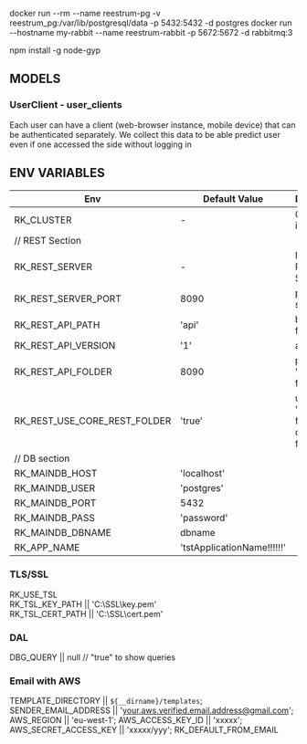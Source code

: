 docker run --rm --name reestrum-pg -v reestrum_pg:/var/lib/postgresql/data -p 5432:5432 -d postgres
docker run --hostname my-rabbit --name reestrum-rabbit -p 5672:5672 -d rabbitmq:3

npm install -g node-gyp


## MODELS
### UserClient - user_clients
Each user can have a client (web-browser instance, mobile device) that can be authenticated separately. We collect this 
data to be able predict user even if one accessed the side without logging in

## ENV VARIABLES
| Env           | Default Value  | Description  |
| ------------- |-------------| -------------|
|RK_CLUSTER |-|0 to XX integer  |
| // REST Section |
|RK_REST_SERVER| - | Init or not REST Server|
|RK_REST_SERVER_PORT|8090| port for rest server|
|RK_REST_API_PATH| 'api' | base name for API path|
|RK_REST_API_VERSION| '1' | api version |
|RK_REST_API_FOLDER|8090| path to 'REST' folder |
|RK_REST_USE_CORE_REST_FOLDER|'true'|  use './REST' folder from core (good for testing)|
|// DB section | 
|RK_MAINDB_HOST | 'localhost' | 
|RK_MAINDB_USER |'postgres'  |
|RK_MAINDB_PORT | 5432  |
|RK_MAINDB_PASS |'password'  |
|RK_MAINDB_DBNAME | dbname  |
|RK_APP_NAME | 'tstApplicationName!!!!!!'  |

### TLS/SSL
RK_USE_TSL  
RK_TSL_KEY_PATH || 'C:\\SSL\\key.pem'  
RK_TSL_CERT_PATH || 'C:\\SSL\\cert.pem'  

### DAL
DBG_QUERY || null // "true" to show queries

### Email with AWS
TEMPLATE_DIRECTORY || `${__dirname}/templates`;
SENDER_EMAIL_ADDRESS || 'your.aws.verified.email.address@gmail.com';
AWS_REGION || 'eu-west-1';
AWS_ACCESS_KEY_ID || 'xxxxx';
AWS_SECRET_ACCESS_KEY || 'xxxxx/yyy';
RK_DEFAULT_FROM_EMAIL

